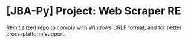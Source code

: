 # [JBA-Py] Project: Web Scraper RE

Reinitialized repo to comply with Windows CRLF format, and for better cross-platform support.
